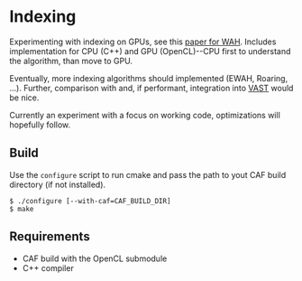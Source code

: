 # Indexing

Experimenting with indexing on GPUs, see this [paper for WAH](http://alumni.cs.ucr.edu/~mvlachos/pubs/netfli_gpu.pdf). Includes implementation for CPU (C++) and GPU (OpenCL)--CPU first to understand the algorithm, than move to GPU.

Eventually, more indexing algorithms should implemented (EWAH, Roaring, ...). Further, comparison with and, if performant, integration into [VAST](vast.io) would be nice.

Currently an experiment with a focus on working code, optimizations will hopefully follow.

## Build

Use the `configure` script to run cmake and pass the path to yout CAF build directory (if not installed).

```
$ ./configure [--with-caf=CAF_BUILD_DIR]
$ make
```

## Requirements

* CAF build with the OpenCL submodule
* C++ compiler

